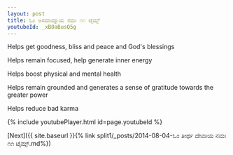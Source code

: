 ```yaml
---
layout: post
title: ಓಂ ಅಸಮಾಮ್ನಾಯ ನಮಃ ೧೧ ಟೈಮ್ಸ್
youtubeId: _xBOaBusQ5g
---
```

 
 
Helps get goodness, bliss and peace and God's blessings
 
Helps remain focused, help generate inner energy 
 
Helps boost physical and mental health 
 
Helps remain grounded and generates a sense of gratitude towards the greater power 
 
Helps reduce bad karma
 
 
 
 


{% include youtubePlayer.html id=page.youtubeId %}
 
[Next]({{ site.baseurl }}{% link  split1/_posts/2014-08-04-ಓಂ ತೀರ್ಥ ದೇವಾಯ ನಮಃ ೧೧ ಟೈಮ್ಸ್.md%})
 
